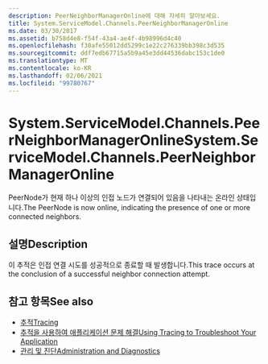 ```yaml
---
description: PeerNeighborManagerOnline에 대해 자세히 알아보세요.
title: System.ServiceModel.Channels.PeerNeighborManagerOnline
ms.date: 03/30/2017
ms.assetid: b758d4e8-f54f-43a4-ae4f-4b98996d4c40
ms.openlocfilehash: f30afe55012dd5299c1e22c276339bb398c3d535
ms.sourcegitcommit: ddf7edb67715a5b9a45e3dd44536dabc153c1de0
ms.translationtype: MT
ms.contentlocale: ko-KR
ms.lasthandoff: 02/06/2021
ms.locfileid: "99780767"
---
```

# <a name="systemservicemodelchannelspeerneighbormanageronline"></a><span data-ttu-id="3c808-103">System.ServiceModel.Channels.PeerNeighborManagerOnline</span><span class="sxs-lookup"><span data-stu-id="3c808-103">System.ServiceModel.Channels.PeerNeighborManagerOnline</span></span>

<span data-ttu-id="3c808-104">PeerNode가 현재 하나 이상의 인접 노드가 연결되어 있음을 나타내는 온라인 상태입니다.</span><span class="sxs-lookup"><span data-stu-id="3c808-104">The PeerNode is now online, indicating the presence of one or more connected neighbors.</span></span>  
  
## <a name="description"></a><span data-ttu-id="3c808-105">설명</span><span class="sxs-lookup"><span data-stu-id="3c808-105">Description</span></span>  

 <span data-ttu-id="3c808-106">이 추적은 인접 연결 시도를 성공적으로 종료할 때 발생합니다.</span><span class="sxs-lookup"><span data-stu-id="3c808-106">This trace occurs at the conclusion of a successful neighbor connection attempt.</span></span>  
  
## <a name="see-also"></a><span data-ttu-id="3c808-107">참고 항목</span><span class="sxs-lookup"><span data-stu-id="3c808-107">See also</span></span>

- [<span data-ttu-id="3c808-108">추적</span><span class="sxs-lookup"><span data-stu-id="3c808-108">Tracing</span></span>](index.md)
- [<span data-ttu-id="3c808-109">추적을 사용하여 애플리케이션 문제 해결</span><span class="sxs-lookup"><span data-stu-id="3c808-109">Using Tracing to Troubleshoot Your Application</span></span>](using-tracing-to-troubleshoot-your-application.md)
- [<span data-ttu-id="3c808-110">관리 및 진단</span><span class="sxs-lookup"><span data-stu-id="3c808-110">Administration and Diagnostics</span></span>](../index.md)
